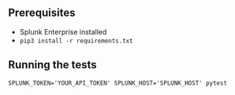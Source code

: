 ## Prerequisites

- Splunk Enterprise installed
- `pip3 install -r requirements.txt`

## Running the tests

`SPLUNK_TOKEN='YOUR_API_TOKEN' SPLUNK_HOST='SPLUNK_HOST' pytest`